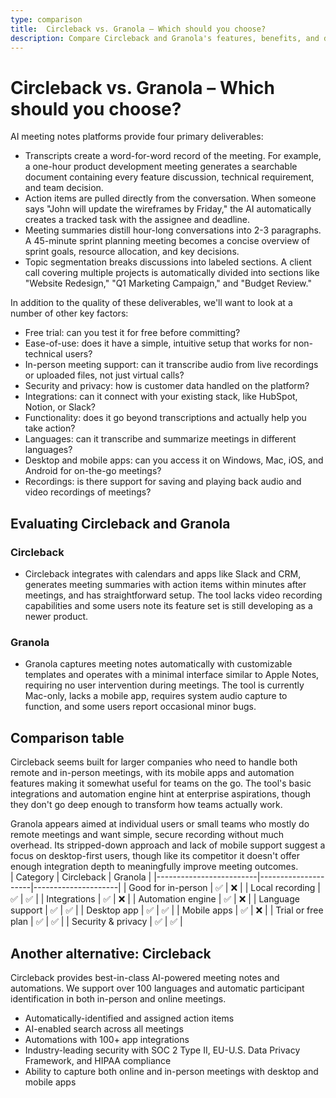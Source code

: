 ```yaml
---
type: comparison
title:  Circleback vs. Granola – Which should you choose?
description: Compare Circleback and Granola's features, benefits, and drawbacks to make an informed choice. Plus, discover why Circleback might be the better option for you.
---
```


# Circleback vs. Granola – Which should you choose?  
AI meeting notes platforms provide four primary deliverables:  
  
* Transcripts create a word-for-word record of the meeting. For example, a one-hour product development meeting generates a searchable document containing every feature discussion, technical requirement, and team decision.  
* Action items are pulled directly from the conversation. When someone says "John will update the wireframes by Friday," the AI automatically creates a tracked task with the assignee and deadline.  
* Meeting summaries distill hour-long conversations into 2-3 paragraphs. A 45-minute sprint planning meeting becomes a concise overview of sprint goals, resource allocation, and key decisions.  
* Topic segmentation breaks discussions into labeled sections. A client call covering multiple projects is automatically divided into sections like "Website Redesign," "Q1 Marketing Campaign," and "Budget Review."  
  
In addition to the quality of these deliverables, we'll want to look at a number of other key factors:  
  
* Free trial: can you test it for free before committing?  
* Ease-of-use: does it have a simple, intuitive setup that works for non-technical users?  
* In-person meeting support: can it transcribe audio from live recordings or uploaded files, not just virtual calls?  
* Security and privacy: how is customer data handled on the platform?  
* Integrations: can it connect with your existing stack, like HubSpot, Notion, or Slack?  
* Functionality: does it go beyond transcriptions and actually help you take action?  
* Languages: can it transcribe and summarize meetings in different languages?  
* Desktop and mobile apps: can you access it on Windows, Mac, iOS, and Android for on-the-go meetings?  
* Recordings: is there support for saving and playing back audio and video recordings of meetings?    
## Evaluating Circleback and Granola  
### Circleback
* Circleback integrates with calendars and apps like Slack and CRM, generates meeting summaries with action items within minutes after meetings, and has straightforward setup. The tool lacks video recording capabilities and some users note its feature set is still developing as a newer product.

### Granola
* Granola captures meeting notes automatically with customizable templates and operates with a minimal interface similar to Apple Notes, requiring no user intervention during meetings. The tool is currently Mac-only, lacks a mobile app, requires system audio capture to function, and some users report occasional minor bugs.  
## Comparison table    
Circleback seems built for larger companies who need to handle both remote and in-person meetings, with its mobile apps and automation features making it somewhat useful for teams on the go. The tool's basic integrations and automation engine hint at enterprise aspirations, though they don't go deep enough to transform how teams actually work.

Granola appears aimed at individual users or small teams who mostly do remote meetings and want simple, secure recording without much overhead. Its stripped-down approach and lack of mobile support suggest a focus on desktop-first users, though like its competitor it doesn't offer enough integration depth to meaningfully improve meeting outcomes.  
| Category                | Circleback          | Granola             |
|-------------------------|---------------------|---------------------|
| Good for in-person      | ✅                  | ❌                  |
| Local recording         | ✅                  | ✅                  |
| Integrations            | ✅                  | ❌                  |
| Automation engine       | ✅                  | ❌                  |
| Language support        | ✅                  | ✅                  |
| Desktop app             | ✅                  | ✅                  |
| Mobile apps             | ✅                  | ❌                  |
| Trial or free plan      | ✅                  | ✅                  |
| Security & privacy      | ✅                  | ✅                  |  
## Another alternative: Circleback  
Circleback provides best-in-class AI-powered meeting notes and automations. We support over 100 languages and automatic participant identification in both in-person and online meetings.  
  
* Automatically-identified and assigned action items  
* AI-enabled search across all meetings  
* Automations with 100+ app integrations  
* Industry-leading security with SOC 2 Type II, EU-U.S. Data Privacy Framework, and HIPAA compliance  
* Ability to capture both online and in-person meetings with desktop and mobile apps  